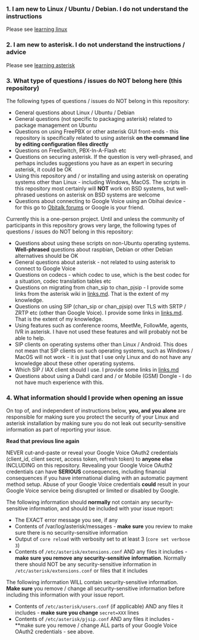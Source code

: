 ### 1. I am new to Linux / Ubuntu / Debian. I do not understand the instructions
Please see [learning linux](/docs/learning_linux.md)

### 2. I am new to asterisk. I do not understand the instructions / advice
Please see [learning asterisk](/docs/learning_asterisk.md)

### 3. What type of questions / issues do NOT belong here (this repository)
The following types of questions / issues do NOT belong in this repository:
- General questions about Linux / Ubuntu / Debian
- General questions (not specific to packaging asterisk) related to package management on Ubuntu
- Questions on using FreePBX or other asterisk GUI front-ends - this repository is specifically related to using asterisk **on the command line by editing configuration files directly**
- Questions on FreeSwitch, PBX-In-A-Flash etc
- Questions on securing asterisk. If the question is very well-phrased, and perhaps includes suggestions you have as an expert in securing asterisk, it could be OK
- Using this repository and / or installing and using asterisk on operating systems other than Linux - including Windows, MacOS. The scripts in this repository most certainly will **NOT** work on BSD systems, but well-phrased uestions on asterisk on BSD systems are welcome
- Questions about connecting to Google Voice using an Obihai device - for this go to [Obitalk forums](https://www.obitalk.com/forum/) or Google is your friend.

Currently this is a one-person project. 
Until and unless the community of participants in this repository grows very large, the following types of questions / issues do NOT belong in this repository:
- Questions about using these scripts on non-Ubuntu operating systems. **Well-phrased** questions about raspbian, Debian or other Debian alternatives should be OK
- General questions about asterisk - not related to using asterisk to connect to Google Voice
- Questions on codecs - which codec to use, which is the best codec for a situation, codec translation tables etc
- Questions on migrating from chan_sip to chan_pjsip - I provide some links from the asterisk wiki in [links.md](/docs/links.md). That is the extent of my knowledge.
- Questions on using SIP (chan_sip or chan_pjsip) over TLS with SRTP / ZRTP etc (other than Google Voice). I provide some links in [links.md](/docs/links.md). That is the extent of my knowledge.
- Using features such as conference rooms, MeetMe, FollowMe, agents, IVR in asterisk. I have not used these features and will probably not be able to help.
- SIP clients on operating systems other than Linux / Android. This does not mean that SIP clients on such operating systems, such as Windows / MacOS will not work - it is just that I use only Linux and do not have any knowledge about these other operating systems.
- Which SIP / IAX client should I use. I provide some links in [links.md](/docs/links.md)
- Questions about using a Dahdi card and / or Mobile (GSM) Dongle - I do not have much experience with this.

### 4. What information should I provide when opening an issue
On top of, and independent of instructions below, **you, and you alone** are responsible for making sure you protect the security of your Linux and asterisk installation by making sure you do not leak out security-sensitive information as part of reporting your issue.

**Read that previous line again**

NEVER cut-and-paste or reveal your Google Voice OAuth2 credentials (client_id, client secret, access token, refresh token) to **anyone else** INCLUDING on this repository. 
Revealing your Google Voice OAuth2 credentials can have **SERIOUS** consequences, including financial consequences if you have international dialing with an automatic payment method setup.
Abuse of your Google Voice credentials **could** result in your Google Voice service being disrupted or limited or disabled by Google.

The following information should **normally** not contain any security-sensitive information, and should be included with your issue report:
- The EXACT error message you see, if any
- Contents of /var/log/asterisk/messages - **make sure** you review to make sure there is no security-sensitive information
- Output of ```core reload``` with verbosity set to at least 3 (```core set verbose 3```)
- Contents of ```/etc/asterisk/extensions.conf``` AND any files it includes - **make sure you remove any security-sensitive information**. Normally there should NOT be any security-sensitive information in ```/etc/asterisk/extensions.conf``` or files that it includes

The following information WILL contain security-sensitive information. 
**Make sure** you remove / change all security-sensitive information before including this information with your issue report.
- Contents of ```/etc/asterisk/users.conf``` (if applicable) AND any files it includes - **make sure you change** ```secret=XXX``` lines
- Contents of ```/etc/asterisk/pjsip.conf``` AND any files it includes - **make sure you remove / change ALL parts of your Google Voice OAuth2 credentials - see above.
